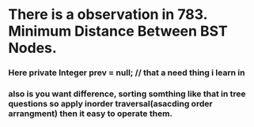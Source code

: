 # There is a observation in 783. Minimum Distance Between BST Nodes.
###  Here **private Integer prev = null;** // that a need thing i learn in 
###  also is you want difference,  sorting somthing like that in tree questions so apply inorder traversal(asacding order arrangment) then it easy to operate them.
